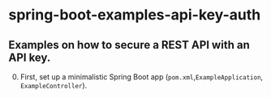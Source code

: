 # spring-boot-examples-api-key-auth

## Examples on how to secure a REST API with an API key.

0. First, set up a minimalistic Spring Boot app (`pom.xml`,`ExampleApplication`, `ExampleController`).

